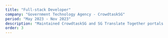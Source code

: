 ```yaml
---
title: "Full-stack Developer"
company: "Government Technology Agency - CrowdtaskSG"
period: "May 2023 - Nov 2023"
description: "Maintained CrowdtaskSG and SG Translate Together portals. Created SG Translate Together leaderboard, developed BudgetMealGoWhere gamification track."
order: 3
---
```

